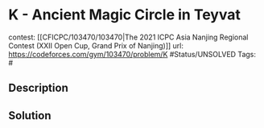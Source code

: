 # K - Ancient Magic Circle in Teyvat

contest: [[CFICPC/103470/103470|The 2021 ICPC Asia Nanjing Regional Contest (XXII Open Cup, Grand Prix of Nanjing)]]
url: https://codeforces.com/gym/103470/problem/K
#Status/UNSOLVED
Tags: #

## Description

## Solution

